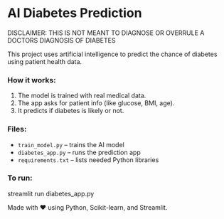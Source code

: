 # AI Diabetes Prediction

DISCLAIMER: THIS IS NOT MEANT TO DIAGNOSE OR OVERRULE A DOCTORS DIAGNOSIS OF DIABETES 

This project uses artificial intelligence to predict the chance of diabetes using patient health data.

### How it works:
1. The model is trained with real medical data.
2. The app asks for patient info (like glucose, BMI, age).
3. It predicts if diabetes is likely or not.

### Files:
- `train_model.py` – trains the AI model  
- `diabetes_app.py` – runs the prediction app  
- `requirements.txt` – lists needed Python libraries

### To run:
streamlit run diabetes_app.py


Made with ❤️ using Python, Scikit-learn, and Streamlit.
